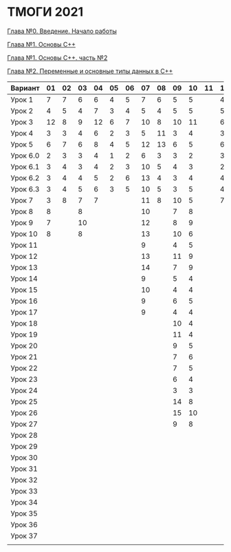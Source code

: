 # ТМОГИ 2021

[Глава №0. Введение. Начало работы](https://drive.google.com/drive/folders/1q9ILkl6kPBrzqY5IDAdt2iB8K4RCu3_s)

[Глава №1. Основы C++](https://drive.google.com/drive/folders/1dMwYSpwDyVjM3WYAmFnPbQyAa7Ku27ae?usp=sharing)

[Глава №1. Основы C++. часть №2](https://drive.google.com/drive/folders/1fXnj1Y5SFlGWLntIE1J1n9CxaEfAoDRt?usp=sharing)

[Глава №2. Переменные и основные типы данных в C++](https://drive.google.com/drive/folders/1H2bi6jBYB0l9SboeHFAvLMLuulBqJsar?usp=sharing)


| Вариант  | 01 | 02 | 03 | 04 | 05 | 06 | 07 | 08 | 09 | 10 | 11 | 12 | 13 | 14 | 15 | 16 | 17 | 18 | 19 | 20 |
| -------  | -- | -- | -- | -- | -- | -- | -- | -- | -- | -- | -- | -- | -- | -- | -- | -- | -- | -- | -- | -- |
| Урок 1   |  7 |  7 |  6 |  6 |  4 |  5 |  7 |  6 |  5 |  5 |    |  4 |    |  4 |  5 |  4 |  6 |  5 |  4 |    |
| Урок 2   |  4 |  5 |  4 |  7 |  3 |  4 |  5 |  4 |  5 |  5 |    |  5 |    |  2 |  4 |  2 |  4 |  3 |  5 |    |
| Урок 3   | 12 |  8 |  9 | 12 |  6 |  7 | 10 |  8 | 10 | 11 |    |  6 |    |  6 | 11 |  6 |  8 | 10 |  9 |    |
| Урок 4   |  3 |  3 |  4 |  6 |  2 |  3 |  5 | 11 |  3 |  4 |    |  3 |    |  2 |  2 |  2 |  4 |  8 |  5 |    |
| Урок 5   |  6 |  7 |  6 |  8 |  4 |  5 | 12 | 13 |  6 |  5 |    |  6 |    |  5 |  6 |  5 |  8 | 14 |  6 |    |
| Урок 6.0 |  2 |  3 |  3 |  4 |  1 |  2 |  6 |  3 |  3 |  2 |    |  3 |    |  1 |  2 |  1 |  2 |  2 |  2 |    |
| Урок 6.1 |  3 |  4 |  3 |  4 |  2 |  3 | 10 |  5 |  4 |  3 |    |  2 |    |  1 |  3 |  2 |  4 |  5 |  3 |    |
| Урок 6.2 |  3 |  4 |  4 |  5 |  2 |  6 | 13 |  4 |  3 |  4 |    |  4 |    |  3 |  3 |  3 |  3 |  4 |  4 |    |
| Урок 6.3 |  3 |  4 |  5 |  6 |  3 |  5 | 10 |  5 |  3 |  5 |    |  4 |    |  2 |  2 |  3 |  4 |  5 |  5 |    |
| Урок 7   |  3 |  8 |  7 |  7 |    |    | 11 |  8 | 10 |  5 |    |  7 |    |  3 |  9 |  3 |  4 |  4 |  7 |    |
| Урок 8   |  8 |    |  8 |    |    |    | 10 |    |  7 |  8 |    |    |    | 10 |  6 |  9 |  8 | 10 |  9 |    |
| Урок 9   |  7 |    | 10 |    |    |    | 12 |    |  8 |  9 |    |    |    | 11 |  8 |  9 |  8 |  8 |  9 |    |
| Урок 10  |  8 |    |  8 |    |    |    | 13 |    | 10 |  6 |    |    |    | 10 |  6 |  8 |  6 |  6 |  8 |    |
| Урок 11  |    |    |    |    |    |    |  9 |    |  4 |  5 |    |    |    |  7 |  4 |  5 |  5 |  3 |    |    |
| Урок 12  |    |    |    |    |    |    | 13 |    | 11 |  9 |    |    |    | 14 | 10 | 12 | 10 |  8 |    |    |
| Урок 13  |    |    |    |    |    |    | 14 |    |  7 |  9 |    |    |    |  9 |  7 |  8 |  8 | 10 |    |    |
| Урок 14  |    |    |    |    |    |    |  9 |    |  5 |  4 |    |    |    |  5 |  3 |  4 |  5 |  3 |    |    |
| Урок 15  |    |    |    |    |    |    | 10 |    |  4 |  4 |    |    |    |  6 |  4 |  5 |  5 |  4 |    |    |
| Урок 16  |    |    |    |    |    |    |  9 |    |  6 |  5 |    |    |    |  7 |  5 |  6 |  5 |  5 |    |    |
| Урок 17  |    |    |    |    |    |    |  9 |    |  4 |  4 |    |    |    |  4 |  3 |  4 |  5 |  5 |    |    |
| Урок 18  |    |    |    |    |    |    |    |    | 10 |  4 |    |    |    |    |  6 |  4 |    |  4 |    |    |
| Урок 19  |    |    |    |    |    |    |    |    | 11 |  4 |    |    |    |    |  7 |  4 |    |  5 |    |    |
| Урок 20  |    |    |    |    |    |    |    |    |  9 |  5 |    |    |    |    |  7 |  5 |    |  5 |    |    |
| Урок 21  |    |    |    |    |    |    |    |    |  7 |  6 |    |    |    |    |  9 |  6 |    |  6 |    |    |
| Урок 22  |    |    |    |    |    |    |    |    |  7 |  5 |    |    |    |    |  7 |    |    |  6 |    |    |
| Урок 23  |    |    |    |    |    |    |    |    |  6 |  4 |    |    |    |    |  6 |    |    |  5 |    |    |
| Урок 24  |    |    |    |    |    |    |    |    |  3 |  3 |    |    |    |    |  3 |    |    |  4 |    |    |
| Урок 25  |    |    |    |    |    |    |    |    | 14 |  8 |    |    |    |    | 12 |    |    |  9 |    |    |
| Урок 26  |    |    |    |    |    |    |    |    | 15 | 10 |    |    |    |    | 15 |    |    |  9 |    |    |
| Урок 27  |    |    |    |    |    |    |    |    |  9 |  8 |    |    |    |    | 11 |    |    |  9 |    |    |
| Урок 28  |    |    |    |    |    |    |    |    |    |    |    |    |    |    |    |    |    |    |    |    |
| Урок 29  |    |    |    |    |    |    |    |    |    |    |    |    |    |    |    |    |    |    |    |    |
| Урок 30  |    |    |    |    |    |    |    |    |    |    |    |    |    |    |    |    |    |    |    |    |
| Урок 31  |    |    |    |    |    |    |    |    |    |    |    |    |    |    |    |    |    |    |    |    |
| Урок 32  |    |    |    |    |    |    |    |    |    |    |    |    |    |    |    |    |    |    |    |    |
| Урок 33  |    |    |    |    |    |    |    |    |    |    |    |    |    |    |    |    |    |    |    |    |
| Урок 34  |    |    |    |    |    |    |    |    |    |    |    |    |    |    |    |    |    |    |    |    |
| Урок 35  |    |    |    |    |    |    |    |    |    |    |    |    |    |    |    |    |    |    |    |    |
| Урок 36  |    |    |    |    |    |    |    |    |    |    |    |    |    |    |    |    |    |    |    |    |
| Урок 37  |    |    |    |    |    |    |    |    |    |    |    |    |    |    |    |    |    |    |    |    |
|          |    |    |    |    |    |    |    |    |    |    |    |    |    |    |    |    |    |    |    |    |
